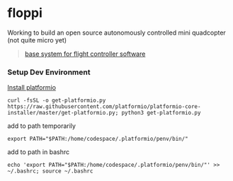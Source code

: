# floppi
Working to build an open source autonomously controlled mini quadcopter (not quite micro yet) 
> [base system for flight controller software](https://github.com/nickrehm/dRehmFlight)

### Setup Dev Environment

[Install platformio](https://docs.platformio.org/en/latest/core/installation/methods/installer-script.html)

```
curl -fsSL -o get-platformio.py https://raw.githubusercontent.com/platformio/platformio-core-installer/master/get-platformio.py; python3 get-platformio.py
```

add to path temporarily

```
export PATH="$PATH:/home/codespace/.platformio/penv/bin/"
```

add to path in bashrc

```
echo 'export PATH="$PATH:/home/codespace/.platformio/penv/bin/"' >> ~/.bashrc; source ~/.bashrc
```
